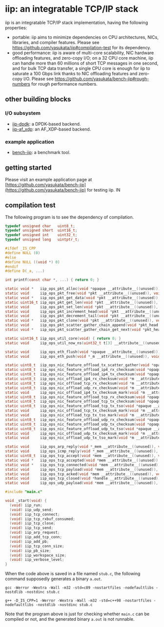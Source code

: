 # iip: an integratable TCP/IP stack

iip is an integratable TCP/IP stack implementation, having the following properties:
- portable: iip aims to minimize dependencies on CPU architectures, NICs, libraries, and compiler features. Please see https://github.com/yasukata/iip#compilation-test for its dependency.
- good performance: iip is aware of multi-core scalability, NIC hardware offloading features, and zero-copy I/O; on a 32 CPU core machine, iip can handle more than 60 millions of short TCP messages in one second, and for bulk TCP data transfer, a single CPU core is enough for iip to saturate a 100 Gbps link thanks to NIC offloading features and zero-copy I/O. Please see https://github.com/yasukata/bench-iip#rough-numbers for rough performance numbers.

## other building blocks

### I/O subsystem
- [iip-dpdk](https://github.com/yasukata/iip-dpdk): a DPDK-based backend.
- [iip-af_xdp](https://github.com/yasukata/iip-af_xdp): an AF_XDP-based backend.

### example application
- [bench-iip](https://github.com/yasukata/bench-iip): a benchmark tool.

## getting started

Please visit an example application page at [https://github.com/yasukata/bench-iip](https://github.com/yasukata/bench-iip) for testing iip. 
IN
## compilation test

The following program is to see the dependency of compilation.

```c
typedef unsigned char	uint8_t;
typedef unsigned short	uint16_t;
typedef unsigned int	uint32_t;
typedef unsigned long	uintptr_t;

#ifdef _IS_CPP
#define NULL (0)
#else
#define NULL ((void *) 0)
#endif
#define D(_a, ...)

int printf(const char *, ...) { return 0; }

static void *   iip_ops_pkt_alloc(void *opaque __attribute__((unused))) { return (void *) 0; }
static void     iip_ops_pkt_free(void *pkt __attribute__((unused)), void *opaque __attribute__((unused))) { }
static void *   iip_ops_pkt_get_data(void *pkt __attribute__((unused)), void *opaque __attribute__((unused))) { return (void *) 0; }
static uint16_t iip_ops_pkt_get_len(void *pkt __attribute__((unused)), void *opaque __attribute__((unused))) { return 0; }
static void     iip_ops_pkt_set_len(void *pkt __attribute__((unused)), uint16_t len __attribute__((unused)), void *opaque __attribute__((unused))) { }
static void     iip_ops_pkt_increment_head(void *pkt __attribute__((unused)), uint16_t len __attribute__((unused)), void *opaque __attribute__((unused))) { }
static void     iip_ops_pkt_decrement_tail(void *pkt __attribute__((unused)), uint16_t len __attribute__((unused)), void *opaque __attribute__((unused))) { }
static void *   iip_ops_pkt_clone(void *pkt __attribute__((unused)), void *opaque __attribute__((unused))) { return (void *) 0; }
static void     iip_ops_pkt_scatter_gather_chain_append(void *pkt_head __attribute__((unused)), void *pkt_tail __attribute__((unused)), void *opaque __attribute__((unused))) { }
static void *   iip_ops_pkt_scatter_gather_chain_get_next(void *pkt_head __attribute__((unused)), void *opaque __attribute__((unused))) { return (void *) 0; }

static uint16_t iip_ops_util_core(void) { return 0; }
static void     iip_ops_util_now_ns(uint32_t t[3] __attribute__((unused))) { }

static void     iip_ops_eth_flush(void *opaque __attribute__((unused))) { }
static void     iip_ops_eth_push(void *_m __attribute__((unused)), void *opaque __attribute__((unused))) { }

static uint8_t  iip_ops_nic_feature_offload_tx_scatter_gather(void *opaque __attribute__((unused))) { return 0; }
static uint8_t  iip_ops_nic_feature_offload_ip4_rx_checksum(void *opaque __attribute__((unused))) { return 0; }
static uint8_t  iip_ops_nic_feature_offload_ip4_tx_checksum(void *opaque __attribute__((unused))) { return 0; }
static uint8_t  iip_ops_nic_offload_ip4_rx_checksum(void *m __attribute__((unused)), void *opaque __attribute__((unused))) { return 0; }
static uint8_t  iip_ops_nic_offload_tcp_rx_checksum(void *m __attribute__((unused)), void *opaque __attribute__((unused))) { return 0; }
static uint8_t  iip_ops_nic_offload_udp_rx_checksum(void *m __attribute__((unused)), void *opaque __attribute__((unused))) { return 0; }
static void     iip_ops_nic_offload_ip4_tx_checksum_mark(void *m __attribute__((unused)), void *opaque __attribute__((unused))) { }
static uint8_t  iip_ops_nic_feature_offload_tcp_rx_checksum(void *opaque __attribute__((unused))) { return 0; }
static uint8_t  iip_ops_nic_feature_offload_tcp_tx_checksum(void *opaque __attribute__((unused))) { return 0; }
static uint8_t  iip_ops_nic_feature_offload_tcp_tx_tso(void *opaque __attribute__((unused))) { return 0; }
static void     iip_ops_nic_offload_tcp_tx_checksum_mark(void *m __attribute__((unused)), void *opaque __attribute__((unused))) { }
static void     iip_ops_nic_offload_tcp_tx_tso_mark(void *m __attribute__((unused)), void *opaque __attribute__((unused))) { }
static uint8_t  iip_ops_nic_feature_offload_udp_rx_checksum(void *opaque __attribute__((unused))) { return 0; }
static uint8_t  iip_ops_nic_feature_offload_udp_tx_checksum(void *opaque __attribute__((unused))) { return 0; }
static uint8_t  iip_ops_nic_feature_offload_udp_tx_tso(void *opaque __attribute__((unused))) { return 0; }
static void     iip_ops_nic_offload_udp_tx_checksum_mark(void *m __attribute__((unused)), void *opaque __attribute__((unused))) { }
static void     iip_ops_nic_offload_udp_tx_tso_mark(void *m __attribute__((unused)), void *opaque __attribute__((unused))) { }

static void     iip_ops_arp_reply(void *_mem __attribute__((unused)), void *m __attribute__((unused)), void *opaque __attribute__((unused))) { }
static void     iip_ops_icmp_reply(void *_mem __attribute__((unused)), void *m __attribute__((unused)), void *opaque __attribute__((unused))) { }
static uint8_t  iip_ops_tcp_accept(void *mem __attribute__((unused)), void *m __attribute__((unused)), void *opaque __attribute__((unused))) { return 0; }
static void *   iip_ops_tcp_accepted(void *mem __attribute__((unused)), void *handle __attribute__((unused)), void *m __attribute__((unused)), void *opaque __attribute__((unused))) { return (void *) 0; }
static void *   iip_ops_tcp_connected(void *mem __attribute__((unused)), void *handle __attribute__((unused)), void *m __attribute__((unused)), void *opaque __attribute__((unused))) { return (void *) 0; }
static void     iip_ops_tcp_payload(void *mem __attribute__((unused)), void *handle __attribute__((unused)), void *m __attribute__((unused)), void *tcp_opaque __attribute__((unused)), void *opaque __attribute__((unused))) { }
static void     iip_ops_tcp_acked(void *mem __attribute__((unused)), void *handle __attribute__((unused)), void *m __attribute__((unused)), void *tcp_opaque __attribute__((unused)), void *opaque __attribute__((unused))) { }
static void     iip_ops_tcp_closed(void *handle __attribute__((unused)), void *tcp_opaque __attribute__((unused)), void *opaque __attribute__((unused))) { }
static void     iip_ops_udp_payload(void *mem __attribute__((unused)), void *m __attribute__((unused)), void *opaque __attribute__((unused))) { }

#include "main.c"

void _start(void) {
  (void) iip_run;
  (void) iip_udp_send;
  (void) iip_tcp_connect;
  (void) iip_tcp_rxbuf_consumed;
  (void) iip_tcp_close;
  (void) iip_tcp_send;
  (void) iip_arp_request;
  (void) iip_add_tcp_conn;
  (void) iip_add_pb;
  (void) iip_tcp_conn_size;
  (void) iip_pb_size;
  (void) iip_workspace_size;
  (void) iip_verbose_level;
}
```

When the code above is saved in a file named ```stub.c```, the following command supposedly generates a binary ```a.out```.

```
gcc -Werror -Wextra -Wall -m32 -std=c89 -nostartfiles -nodefaultlibs -nostdlib -nostdinc stub.c
```

```
g++ -D_IS_CPP=1 -Werror -Wextra -Wall -m32 -std=c++98 -nostartfiles -nodefaultlibs -nostdlib -nostdinc stub.c
```

Note that the program above is just for checking whether ```main.c``` can be compiled or not, and the generated binary ```a.out``` is not runnable.
